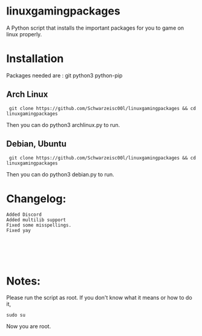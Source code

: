 # linuxgamingpackages
A Python script that installs the important packages for you to game on linux properly.


# Installation
Packages needed are : git python3 python-pip

## Arch Linux
```
 git clone https://github.com/Schwarzeisc00l/linuxgamingpackages && cd linuxgamingpackages
 ```
Then you can do python3 archlinux.py to run.
## Debian, Ubuntu
```
 git clone https://github.com/Schwarzeisc00l/linuxgamingpackages && cd linuxgamingpackages
```
Then you can do python3 debian.py to run.



# Changelog:
```
Added Discord
Added multilib support
Fixed some misspellings.
Fixed yay






```

# Notes:
Please run the script as root. If you don't know what it means or how to do it,

```
sudo su
```
Now you are root.
